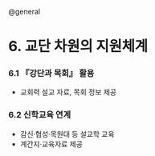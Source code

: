 @general

# 6. 교단 차원의 지원체계

### 6.1 『강단과 목회』 활용

- 교회력 설교 자료, 목회 정보 제공

### 6.2 신학교육 연계

- 감신·협성·목원대 등 설교학 교육
- 계간지·교육자료 제공
